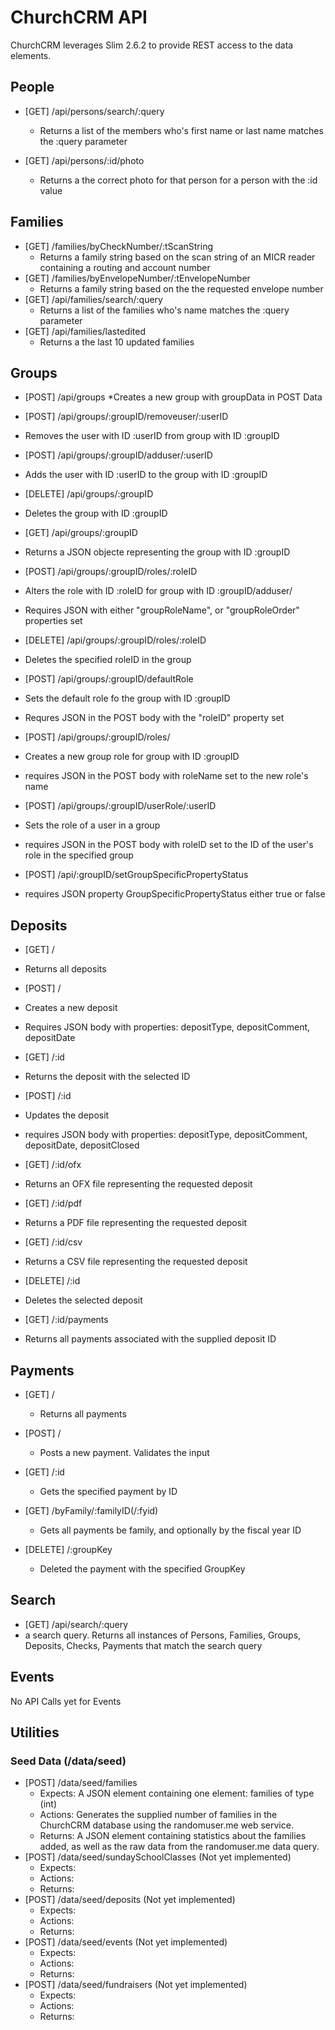 # ChurchCRM API
ChurchCRM leverages Slim 2.6.2 to provide REST access to the data elements.

## People
* [GET] /api/persons/search/:query
  * Returns a list of the members who's first name or last name matches the :query parameter

* [GET] /api/persons/:id/photo
  * Returns a the correct photo for that person for a person with the :id value

## Families

* [GET] /families/byCheckNumber/:tScanString
  * Returns a family string based on the scan string of an MICR reader containing a routing and account number
* [GET] /families/byEnvelopeNumber/:tEnvelopeNumber
  * Returns a family string based on the the requested envelope number
* [GET] /api/families/search/:query
  * Returns a list of the families who's name matches the :query parameter
* [GET] /api/families/lastedited
  * Returns a the last 10 updated families 

## Groups
*  [POST] /api/groups
  *Creates a new group with groupData in POST Data
  
*  [POST] /api/groups/:groupID/removeuser/:userID
  * Removes the user with ID :userID from group with ID :groupID
  
*  [POST] /api/groups/:groupID/adduser/:userID
  * Adds the user with ID :userID to the group with ID :groupID
  
*  [DELETE] /api/groups/:groupID
  * Deletes the group with ID :groupID
  
*  [GET] /api/groups/:groupID
  * Returns a JSON objecte representing the group with ID :groupID
  
*  [POST] /api/groups/:groupID/roles/:roleID
  * Alters the role with ID :roleID for group with ID :groupID/adduser/
  * Requires JSON with either "groupRoleName", or "groupRoleOrder" properties set
  
*  [DELETE] /api/groups/:groupID/roles/:roleID
  *  Deletes the specified roleID in the group

*  [POST]  /api/groups/:groupID/defaultRole
  *  Sets the default role fo the group with ID :groupID 
  *  Requres JSON in the POST body with the "roleID"  property set
  
*  [POST] /api/groups/:groupID/roles/
  * Creates a new group role for group with ID :groupID
  * requires JSON in the POST body with roleName set to the new role's name
  
*  [POST] /api/groups/:groupID/userRole/:userID 
  *  Sets the role of a user in a group
  *  requires JSON in the POST body with roleID set to the ID of the user's role in the specified group
*  [POST]  /api/:groupID/setGroupSpecificPropertyStatus
  *  requires JSON property GroupSpecificPropertyStatus either true or false
  

  
## Deposits
*  [GET] /
  * Returns all deposits

*  [POST] /
  *  Creates a new deposit
  *  Requires JSON body with properties: depositType, depositComment, depositDate
  
*  [GET] /:id
  * Returns the deposit with the selected ID

*  [POST]  /:id
  *  Updates the deposit
  *  requires JSON body with properties: depositType, depositComment, depositDate, depositClosed

*  [GET] /:id/ofx
  *  Returns an OFX file representing the requested deposit
  
*  [GET] /:id/pdf
  *  Returns a PDF file representing the requested deposit
  
*  [GET]  /:id/csv
  *  Returns a CSV file representing the requested deposit
  
*  [DELETE] /:id
  * Deletes the selected deposit
  
*  [GET] /:id/payments
  * Returns all payments associated with the supplied deposit ID

## Payments
* [GET] /
  * Returns all payments
  
* [POST] / 
  * Posts a new payment.  Validates the input

* [GET] /:id
  * Gets the specified payment by ID
  
* [GET] /byFamily/:familyID(/:fyid)
  * Gets all payments be family, and optionally by the fiscal year ID
  
* [DELETE] /:groupKey
  * Deleted the payment with the specified GroupKey 

## Search
*  [GET]  /api/search/:query
  *  a search query.  Returns all instances of Persons, Families, Groups, Deposits, Checks, Payments that match the search query
 

## Events
No API Calls yet for Events

## Utilities
### Seed Data (/data/seed)
* [POST] /data/seed/families
  * Expects: A JSON element containing one element: families of type (int)
  * Actions: Generates the supplied number of families in the ChurchCRM database using the randomuser.me web service.
  * Returns: A JSON element containing statistics about the families added, as well as the raw data from the  randomuser.me data query.
* [POST] /data/seed/sundaySchoolClasses (Not yet implemented)
  * Expects:
  * Actions:
  * Returns:
* [POST] /data/seed/deposits (Not yet implemented)
  * Expects:
  * Actions:
  * Returns:
* [POST] /data/seed/events (Not yet implemented)
  * Expects:
  * Actions:
  * Returns:
* [POST] /data/seed/fundraisers (Not yet implemented)
  * Expects:
  * Actions:
  * Returns: